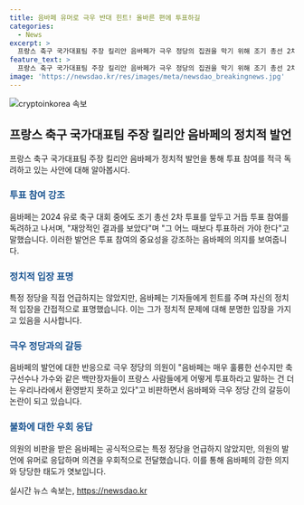 ```yaml
---
title: 음바페 유머로 극우 반대 힌트! 올바른 편에 투표하길
categories:
  - News
excerpt: >
  프랑스 축구 국가대표팀 주장 킬리안 음바페가 극우 정당의 집권을 막기 위해 조기 총선 2차 투표 참여를 촉구하고 있다. 유로 2024 8강전을 앞둔 기자회견에서 재앙적인 결과를 보았다며 투표 참여를 독려한 음바페는 이를 통해 정치적 입장을 드러내면서 논란을 불러일으키고 있다. 극우 정당의 반발도 이어졌으며, 음바페는 축구선수가 정치에 개입하면서 논란이 확산되고 있다.
feature_text: >
  프랑스 축구 국가대표팀 주장 킬리안 음바페가 극우 정당의 집권을 막기 위해 조기 총선 2차 투표 참여를 촉구하고 있다. 유로 2024 8강전을 앞둔 기자회견에서 재앙적인 결과를 보았다며 투표 참여를 독려한 음바페는 이를 통해 정치적 입장을 드러내면서 논란을 불러일으키고 있다. 극우 정당의 반발도 이어졌으며, 음바페는 축구선수가 정치에 개입하면서 논란이 확산되고 있다.
image: 'https://newsdao.kr/res/images/meta/newsdao_breakingnews.jpg'
---
```


<p><img src="https://newsdao.kr/res/images/meta/newsdao_breakingnews.jpg" alt="cryptoinkorea 속보" /></p>

<h2 data-ke-size="size26">프랑스 축구 국가대표팀 주장 킬리안 음바페의 정치적 발언</h2>

<p data-ke-size="size16">프랑스 축구 국가대표팀 주장 킬리안 음바페가 정치적 발언을 통해 투표 참여를 적극 독려하고 있는 사안에 대해 알아봅시다.</p>

<h3><b><span style="color: #1a5490;">투표 참여 강조</span></b></h3>

<p data-ke-size="size16">음바페는 2024 유로 축구 대회 중에도 조기 총선 2차 투표를 앞두고 거듭 투표 참여를 독려하고 나서며, "재앙적인 결과를 보았다"며 "그 어느 때보다 투표하러 가야 한다"고 말했습니다. 이러한 발언은 투표 참여의 중요성을 강조하는 음바페의 의지를 보여줍니다.</p>

<h3><b><span style="color: #1a5490;">정치적 입장 표명</span></b></h3>

<p data-ke-size="size16">특정 정당을 직접 언급하지는 않았지만, 음바페는 기자들에게 힌트를 주며 자신의 정치적 입장을 간접적으로 표명했습니다. 이는 그가 정치적 문제에 대해 분명한 입장을 가지고 있음을 시사합니다.</p>

<h3><b><span style="color: #1a5490;">극우 정당과의 갈등</span></b></h3>

<p data-ke-size="size16">음바페의 발언에 대한 반응으로 극우 정당의 의원이 "음바페는 매우 훌륭한 선수지만 축구선수나 가수와 같은 백만장자들이 프랑스 사람들에게 어떻게 투표하라고 말하는 건 더는 우리나라에서 환영받지 못하고 있다"고 비판하면서 음바페와 극우 정당 간의 갈등이 논란이 되고 있습니다.</p>

<h3><b><span style="color: #1a5490;">불화에 대한 우회 응답</span></b></h3>

<p data-ke-size="size16">의원의 비판을 받은 음바페는 공식적으로는 특정 정당을 언급하지 않았지만, 의원의 발언에 유머로 응답하며 의견을 우회적으로 전달했습니다. 이를 통해 음바페의 강한 의지와 당당한 태도가 엿보입니다.</p>
실시간 뉴스 속보는, <a href="https://newsdao.kr" rel="dofollow">https://newsdao.kr</a>


